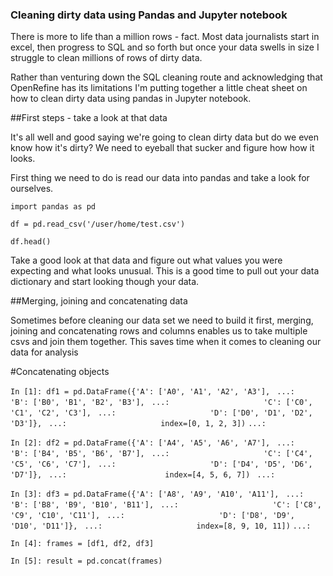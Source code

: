 ### Cleaning dirty data using Pandas and Jupyter notebook

There is more to life than a million rows - fact. Most data journalists start in excel, then progress to SQL and so forth but once your data swells in size I struggle to clean millions of rows of dirty data. 

Rather than venturing down the SQL cleaning route and acknowledging that OpenRefine has its limitations I'm putting together a little cheat sheet on how to clean dirty data using pandas in Jupyter notebook. 

##First steps - take a look at that data

It's all well and good saying we're going to clean dirty data but do we even know how it's dirty?
We need to eyeball that sucker and figure how how it looks. 

First thing we need to do is read our data into pandas and take a look for ourselves.

`import pandas as pd`

`df = pd.read_csv('/user/home/test.csv')`

`df.head()`

Take a good look at that data and figure out what values you were expecting and what looks unusual. This is a good time to pull out your data dictionary and start looking though your data. 

##Merging, joining and concatenating data

Sometimes before cleaning our data set we need to build it first, merging, joining and concatenating rows and columns enables us to take multiple csvs and join them together. This saves time when it comes to cleaning our data for analysis

#Concatenating objects

`In [1]: df1 = pd.DataFrame({'A': ['A0', 'A1', 'A2', 'A3'],`
  ` ...:                     'B': ['B0', 'B1', 'B2', 'B3'],`
  ` ...:                     'C': ['C0', 'C1', 'C2', 'C3'],`
  ` ...:                     'D': ['D0', 'D1', 'D2', 'D3']},`
  ` ...:                     index=[0, 1, 2, 3])`
  ` ...: `

`In [2]: df2 = pd.DataFrame({'A': ['A4', 'A5', 'A6', 'A7'],`
  ` ...:                     'B': ['B4', 'B5', 'B6', 'B7'],`
  ` ...:                     'C': ['C4', 'C5', 'C6', 'C7'],`
  ` ...:                     'D': ['D4', 'D5', 'D6', 'D7']},`
  ` ...:                      index=[4, 5, 6, 7])`
  ` ...:` 

`In [3]: df3 = pd.DataFrame({'A': ['A8', 'A9', 'A10', 'A11'],`
  ` ...:                     'B': ['B8', 'B9', 'B10', 'B11'],`
  ` ...:                     'C': ['C8', 'C9', 'C10', 'C11'],`
  ` ...:                     'D': ['D8', 'D9', 'D10', 'D11']},`
  ` ...:                     index=[8, 9, 10, 11])`
  ` ...: `

`In [4]: frames = [df1, df2, df3]`

`In [5]: result = pd.concat(frames)`


